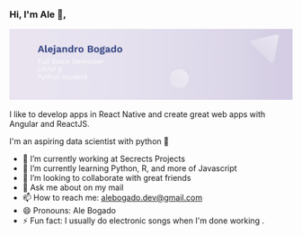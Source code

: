 
### Hi, I'm Ale 👋,


<img src="https://github.com/allexwentworthok/allexwentworthok/blob/master/fondo.png" alt="banner that says Ale Bogado - software engineer, content creator and community organizer alongside a cartoon illustration of Allex">


I like to develop apps in React Native and create great web apps with Angular and ReactJS.

I'm an aspiring data scientist with python 🐍
 
- 🔭 I’m currently working at Secrects Projects
- 🌱 I’m currently learning Python, R, and more of Javascript
- 👯 I’m looking to collaborate with great friends
- 💬 Ask me about on my mail 
- 📫 How to reach me: alebogado.dev@gmail.com
- 😄 Pronouns: Ale Bogado
- ⚡ Fun fact: I usually do electronic songs when I'm done working .

